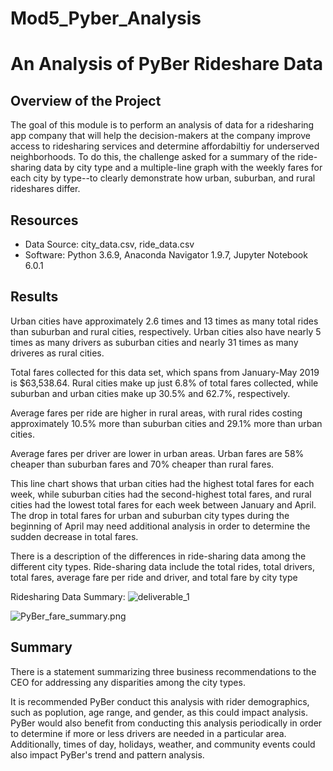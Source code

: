 # Mod5_Pyber_Analysis

# An Analysis of PyBer Rideshare Data
## Overview of the Project

The goal of this module is to perform an analysis of data for a ridesharing app company that will help the decision-makers at the company improve access to ridesharing services and determine affordabiltiy for underserved neighborhoods. To do this, the challenge asked for a summary of the ride-sharing data by city type and a multiple-line graph with the weekly fares for each city by type--to clearly demonstrate how urban, suburban, and rural rideshares differ. 

## Resources
- Data Source: city_data.csv, ride_data.csv
- Software: Python 3.6.9, Anaconda Navigator 1.9.7, Jupyter Notebook 6.0.1

## Results
Urban cities have approximately 2.6 times and 13 times as many total rides than suburban and rural cities, respectively. Urban cities also have nearly 5 times as many drivers as suburban cities and nearly 31 times as many driveres as rural cities.

Total fares collected for this data set, which spans from January-May 2019 is $63,538.64. Rural cities make up just 6.8% of total fares collected, while suburban and urban cities make up 30.5% and 62.7%, respectively.

Average fares per ride are higher in rural areas, with rural rides costing approximately 10.5% more than suburban cities and 29.1% more than urban cities.

Average fares per driver are lower in urban areas. Urban fares are 58% cheaper than suburban fares and 70% cheaper than rural fares.

This line chart shows that urban cities had the highest total fares for each week, while suburban cities had the second-highest total fares, and rural cities had the lowest total fares for each week between January and April. The drop in total fares for urban and suburban city types during the beginning of April may need additional analysis in order to determine the sudden decrease in total fares.

There is a description of the differences in ride-sharing data among the different city types. Ride-sharing data include the total rides, total drivers, total fares, average fare per ride and driver, and total fare by city type

Ridesharing Data Summary:
![deliverable_1]( )

![PyBer_fare_summary.png]( )

## Summary
There is a statement summarizing three business recommendations to the CEO for addressing any disparities among the city types.

It is recommended PyBer conduct this analysis with rider demographics, such as poplution, age range, and gender, as this could impact analysis. PyBer would also benefit from conducting this analysis periodically in order to determine if more or less drivers are needed in a particular area. Additionally, times of day, holidays, weather, and community events could also impact PyBer's trend and pattern analysis.